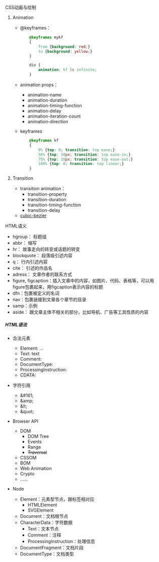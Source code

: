 CSS动画与绘制


1. Animation
    * @keyframes：
        ```css
            @keyframes mykf
            {
                from {background: red;}
                to {background: yellow;}
            }
        ```
       
        ```css
            div {
                animation: kf 5s infinite;
            }
        ```
    * animation props：
        * animation-name
        * animation-duration
        * animation-timing-function
        * animation-delay
        * animation-iteration-count
        * animation-direction
    * keyframes
        ```css
            @keyframes kf
            {
                0% {top: 0; transition: top ease;}
                50% {top: 30px; transition: top ease-in;}
                75% {top: 10px; transition: top ease-out;}
                100% {top: 0; transition: top linear;}
            }
        ```
        
2. Transition
    * transition animation：
        * transition-property
        * transition-duration
        * transition-timing-function
        * transition-delay
    * [cubic-bezier](https://cubic-bezier.com/#.17,.67,.83,.67)

HTML语义

* hgroup： 标题组
* abbr： 缩写
* hr： 故事走向的转变或话题的转变
* blockquote： 段落级引述内容
* q： 行内引述内容
* cite： 引述的作品名
* adress： 文章作者的联系方式
* figure, figcaption：插入文章中的内容，如图片、代码、表格等，可以用figure包裹起来，用figcaption表示内容的标题
* dfn：包裹被定义的名词
* nav：包裹链接到文章各个章节的目录
* samp：示例
* aside： 跟文章主体不相关的部分，比如导航、广告等工具性质的内容

##### HTML语法

* 合法元素
    * Element: <tagname>...</tagname>
    * Text: text
    * Comment: <!-- comments -->
    * DocumentType: <!Doctype html>
    * ProcessingInstruction: <?a 1?>
    * CDATA: <![CDATA[]]>
* 字符引用
    * \&#161;
    * \&amp;
    * \&lt;
    * \&quot;

* Browser API
    * DOM
        * DOM Tree
        * Events
        * Range
        * ~~Traversal~~
    * CSSOM
    * BOM
    * Web Animation
    * Crypto
    * ......

* Node
    * Element：元素型节点，跟标签相对应
        * HTMLElement
        * SVGElement
    * Document：文档根节点
    * CharacterData：字符数据
        * Text：文本节点
        * Comment：注释
        * ProcessingInstruction：处理信息
    * DocumentFragment：文档片段
    * DocumentType：文档类型
